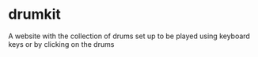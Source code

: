 # drumkit
A website with the collection of drums set up to be played using keyboard keys or by clicking on the drums
